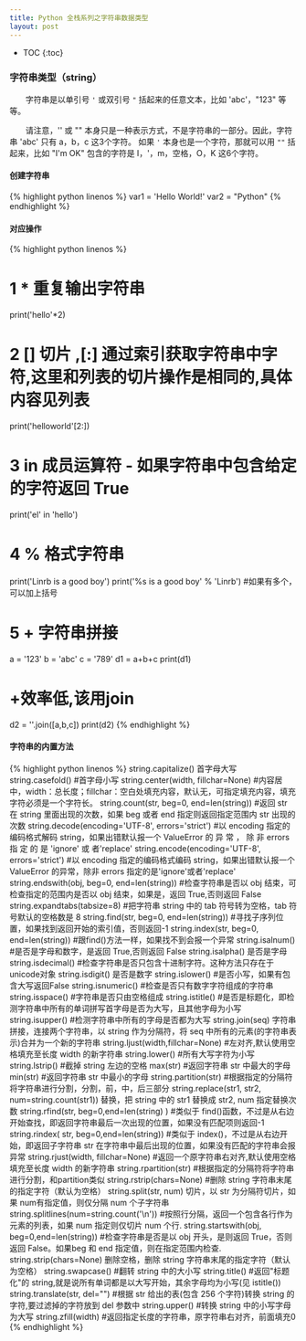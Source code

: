 ```yaml
---
title: Python 全栈系列之字符串数据类型
layout: post
---
```


* TOC
{:toc}

### 字符串类型（string）

　　字符串是以单引号 `'` 或双引号 `"` 括起来的任意文本，比如 'abc'，"123" 等等。  

　　请注意，'' 或 "" 本身只是一种表示方式，不是字符串的一部分。因此，字符串 'abc' 只有 a，b，c 这3个字符。
如果 `'` 本身也是一个字符，那就可以用 `""` 括起来，比如 "I'm OK" 包含的字符是 I，'，m，空格，O，K 这6个字符。

#### 创建字符串

{% highlight python linenos %}
var1 = 'Hello World!'
var2 = "Python"
{% endhighlight %}

#### 对应操作

{% highlight python linenos %}
# 1   * 重复输出字符串
print('hello'*2)
 
# 2 []   切片 ,[:] 通过索引获取字符串中字符,这里和列表的切片操作是相同的,具体内容见列表
print('helloworld'[2:])
 
# 3 in  成员运算符 - 如果字符串中包含给定的字符返回 True
print('el' in 'hello')
 
# 4 %   格式字符串
print('Linrb is a good boy')
print('%s is a good boy' % 'Linrb') #如果有多个，可以加上括号
 
# 5 +   字符串拼接
a = '123'
b = 'abc'
c = '789'
d1 = a+b+c
print(d1)
# +效率低,该用join
d2 = ''.join([a,b,c])
print(d2)
{% endhighlight %}

#### 字符串的内置方法

{% highlight python linenos %}
string.capitalize()                                 首字母大写
string.casefold()                                   #首字母小写
string.center(width, fillchar=None)                 #内容居中，width：总长度；fillchar：空白处填充内容，默认无，可指定填充内容，填充字符必须是一个字符长。
string.count(str, beg=0, end=len(string))           #返回 str 在 string 里面出现的次数，如果 beg 或者 end 指定则返回指定范围内 str 出现的次数
string.decode(encoding='UTF-8', errors='strict')    #以 encoding 指定的编码格式解码 string，如果出错默认报一个 ValueError 的 异 常 ， 除 非 errors 指 定 的 是 'ignore' 或 者'replace'
string.encode(encoding='UTF-8', errors='strict')    #以 encoding 指定的编码格式编码 string，如果出错默认报一个ValueError 的异常，除非 errors 指定的是'ignore'或者'replace'
string.endswith(obj, beg=0, end=len(string))        #检查字符串是否以 obj 结束，可检查指定的范围内是否以 obj 结束，如果是，返回 True,否则返回 False
string.expandtabs(tabsize=8)                        #把字符串 string 中的 tab 符号转为空格，tab 符号默认的空格数是 8
string.find(str, beg=0, end=len(string))            #寻找子序列位置，如果找到返回开始的索引值，否则返回-1
string.index(str, beg=0, end=len(string))           #跟find()方法一样，如果找不到会报一个异常
string.isalnum()                                    #是否是字母和数字，是返回 True,否则返回 False
string.isalpha()                                    是否是字母
string.isdecimal()                                  #检查字符串是否只包含十进制字符。这种方法只存在于unicode对象
string.isdigit()                                    是否是数字
string.islower()                                    #是否小写，如果有包含大写返回False
string.isnumeric()                                  #检查是否只有数字字符组成的字符串
string.isspace()                                    #字符串是否只由空格组成
string.istitle()                                    #是否是标题化，即检测字符串中所有的单词拼写首字母是否为大写，且其他字母为小写
string.isupper()                                    #检测字符串中所有的字母是否都为大写
string.join(seq)                                    字符串拼接，连接两个字符串，以 string 作为分隔符，将 seq 中所有的元素(的字符串表示)合并为一个新的字符串
string.ljust(width,fillchar=None)                   #左对齐,默认使用空格填充至长度 width 的新字符串
string.lower()                                      #所有大写字符为小写
string.lstrip()                                     #截掉 string 左边的空格
max(str)                                            #返回字符串 str 中最大的字母
min(str)                                            #返回字符串 str 中最小的字母
string.partition(str)                               #根据指定的分隔符将字符串进行分割，分割，前，中，后三部分
string.replace(str1, str2,  num=string.count(str1)) 替换，把 string 中的 str1 替换成 str2, num 指定替换次数
string.rfind(str, beg=0,end=len(string) )           #类似于 find()函数，不过是从右边开始查找，即返回字符串最后一次出现的位置，如果没有匹配项则返回-1
string.rindex( str, beg=0,end=len(string))          #类似于 index()，不过是从右边开始，即返回子字符串 str 在字符串中最后出现的位置，如果没有匹配的字符串会报异常
string.rjust(width, fillchar=None)                  #返回一个原字符串右对齐,默认使用空格填充至长度 width 的新字符串
string.rpartition(str)                              #根据指定的分隔符将字符串进行分割，和partition类似
string.rstrip(chars=None)                           #删除 string 字符串末尾的指定字符（默认为空格）
string.split(str, num)                              切片，以 str 为分隔符切片，如果 num有指定值，则仅分隔 num 个子字符串
string.splitlines(num=string.count('\n'))           #按照行分隔，返回一个包含各行作为元素的列表，如果 num 指定则仅切片 num 个行.
string.startswith(obj, beg=0,end=len(string))       #检查字符串是否是以 obj 开头，是则返回 True，否则返回 False。如果beg 和 end 指定值，则在指定范围内检查.
string.strip(chars=None)                            删除空格，删除 string 字符串末尾的指定字符（默认为空格）
string.swapcase()                                   #翻转 string 中的大小写
string.title()                                      #返回"标题化"的 string,就是说所有单词都是以大写开始，其余字母均为小写(见 istitle())
string.translate(str, del="")                       #根据 str 给出的表(包含 256 个字符)转换 string 的字符,要过滤掉的字符放到 del 参数中
string.upper()                                      #转换 string 中的小写字母为大写
string.zfill(width)                                 #返回指定长度的字符串，原字符串右对齐，前面填充0
{% endhighlight %}